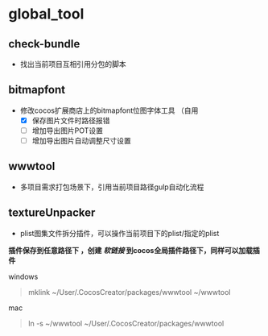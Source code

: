 # global_tool
## check-bundle ##
- 找出当前项目互相引用分包的脚本

## bitmapfont ##
- 修改cocos扩展商店上的bitmapfont位图字体工具  （自用
   - [x] 保存图片文件时路径报错
   - [ ] 增加导出图片POT设置
   - [ ] 增加导出图片自动调整尺寸设置
## wwwtool ##  
- 多项目需求打包场景下，引用当前项目路径gulp自动化流程  

## textureUnpacker ##
- plist图集文件拆分插件，可以操作当前项目下的plist/指定的plist

**插件保存到任意路径下 ，创建  _软链接_  到cocos全局插件路径下，同样可以加载插件**

windows
>mklink ~/User/.CocosCreator/packages/wwwtool ~/wwwtool  

mac
>ln -s ~/wwwtool ~/User/.CocosCreator/packages/wwwtool  


